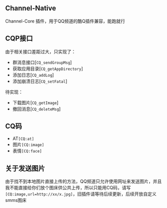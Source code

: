 ## Channel-Native
Channel-Core 插件，用于QQ频道的酷Q插件兼容，能跑就行

## CQP接口
由于相关接口差距过大，只实现了：
- 群消息接口[`CQ_sendGroupMsg`]
- 获取应用目录[`CQ_getAppDirectory`]
- 添加日志[`CQ_addLog`]
- 添加崩溃日志[`CQ_setFatal`]

待实现：
- 下载图片[`CQ_getImage`]
- 撤回消息[`CQ_deleteMsg`]

## CQ码
- AT`[CQ:at]`
- 图片`[CQ:image]`
- 表情`[CQ:face]`

## 关于发送图片
由于找不到本地图片直接上传的方法，QQ频道只允许使用网址来发送图片，并且我不能直接给你们放个图床供公共上传，所以只能用CQ码，请写`[CQ:image,url=http://xx/x.jpg]`，旧插件请等待后续更新，后续开放自定义smms图床